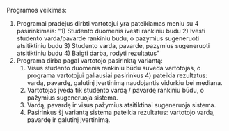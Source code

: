 Programos veikimas:

1. Programai pradėjus dirbti vartotojui yra pateikiamas meniu su 4 pasirinkimais:
   "1) Studento duomenis ivesti rankiniu budu 2) Ivesti studento varda/pavarde rankiniu budu, o pazymius sugeneruoti atsitiktiniu budu 3) Studento varda, pavarde, pazymius sugeneruoti atsitiktiniu budu 4) Baigti darba, rodyti rezultatus"
2. Programa dirba pagal vartotojo pasirinktą variantą:
   1. Visus studento duomenis rankiniu būdu suveda vartotojas, o programa vartotojui galiausiai pasirinkus 4) pateikia rezultatus: vardą, pavardę, galutinį įvertinimą naudojantis vidurkiu bei mediana.
   2. Vartotojas įveda tik studento vardą / pavardę rankiniu būdu, o pažymius sugeneruoja sistema.
   3. Vardą, pavardę ir visus pažymius atsitiktinai sugeneruoja sistema.
   4. Pasirinkus šį variantą sistema pateikia rezultatus: vartotojo vardą, pavardę ir galutinį įvertinimą.
